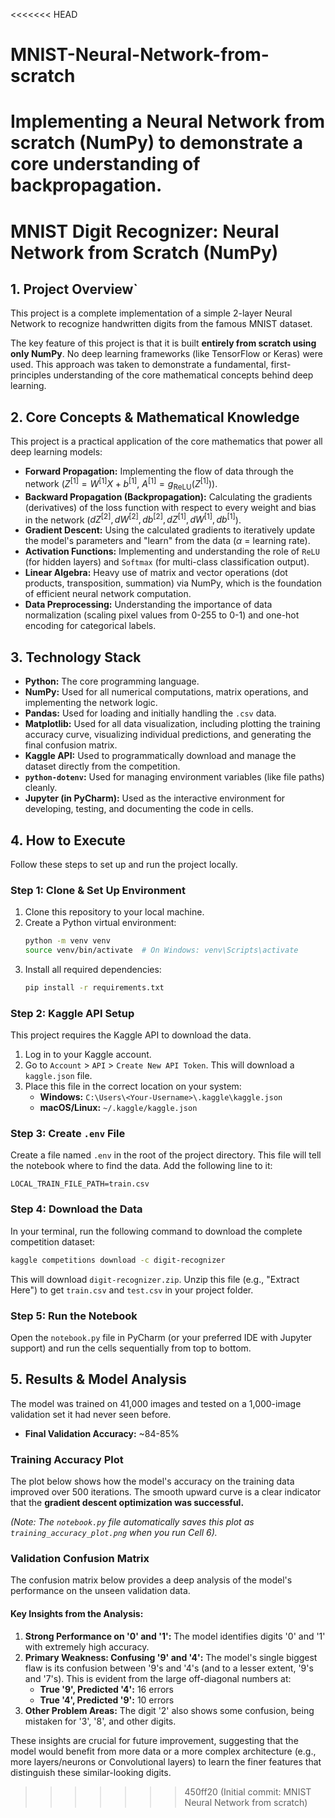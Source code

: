 <<<<<<< HEAD
# MNIST-Neural-Network-from-scratch
Implementing a Neural Network from scratch (NumPy) to demonstrate a core understanding of backpropagation.
=======


# MNIST Digit Recognizer: Neural Network from Scratch (NumPy)

## 1\. Project Overview`

This project is a complete implementation of a simple 2-layer Neural Network to recognize handwritten digits from the famous MNIST dataset.

The key feature of this project is that it is built **entirely from scratch using only NumPy**. No deep learning frameworks (like TensorFlow or Keras) were used. This approach was taken to demonstrate a fundamental, first-principles understanding of the core mathematical concepts behind deep learning.

## 2\. Core Concepts & Mathematical Knowledge

This project is a practical application of the core mathematics that power all deep learning models:

  * **Forward Propagation:** Implementing the flow of data through the network ($Z^{[1]} = W^{[1]}X + b^{[1]}$, $A^{[1]} = g_{\text{ReLU}}(Z^{[1]})$).
  * **Backward Propagation (Backpropagation):** Calculating the gradients (derivatives) of the loss function with respect to every weight and bias in the network ($dZ^{[2]}, dW^{[2]}, db^{[2]}, dZ^{[1]}, dW^{[1]}, db^{[1]}$).
  * **Gradient Descent:** Using the calculated gradients to iteratively update the model's parameters and "learn" from the data ($\alpha$ = learning rate).
  * **Activation Functions:** Implementing and understanding the role of `ReLU` (for hidden layers) and `Softmax` (for multi-class classification output).
  * **Linear Algebra:** Heavy use of matrix and vector operations (dot products, transposition, summation) via NumPy, which is the foundation of efficient neural network computation.
  * **Data Preprocessing:** Understanding the importance of data normalization (scaling pixel values from 0-255 to 0-1) and one-hot encoding for categorical labels.

## 3\. Technology Stack

  * **Python:** The core programming language.
  * **NumPy:** Used for all numerical computations, matrix operations, and implementing the network logic.
  * **Pandas:** Used for loading and initially handling the `.csv` data.
  * **Matplotlib:** Used for all data visualization, including plotting the training accuracy curve, visualizing individual predictions, and generating the final confusion matrix.
  * **Kaggle API:** Used to programmatically download and manage the dataset directly from the competition.
  * **`python-dotenv`:** Used for managing environment variables (like file paths) cleanly.
  * **Jupyter (in PyCharm):** Used as the interactive environment for developing, testing, and documenting the code in cells.

## 4\. How to Execute

Follow these steps to set up and run the project locally.

### Step 1: Clone & Set Up Environment

1.  Clone this repository to your local machine.
2.  Create a Python virtual environment:
    ```bash
    python -m venv venv
    source venv/bin/activate  # On Windows: venv\Scripts\activate
    ```
3.  Install all required dependencies:
    ```bash
    pip install -r requirements.txt
    ```

### Step 2: Kaggle API Setup

This project requires the Kaggle API to download the data.

1.  Log in to your Kaggle account.
2.  Go to `Account` \> `API` \> `Create New API Token`. This will download a `kaggle.json` file.
3.  Place this file in the correct location on your system:
      * **Windows:** `C:\Users\<Your-Username>\.kaggle\kaggle.json`
      * **macOS/Linux:** `~/.kaggle/kaggle.json`

### Step 3: Create `.env` File

Create a file named `.env` in the root of the project directory. This file will tell the notebook where to find the data. Add the following line to it:

```
LOCAL_TRAIN_FILE_PATH=train.csv
```

### Step 4: Download the Data

In your terminal, run the following command to download the complete competition dataset:

```bash
kaggle competitions download -c digit-recognizer
```

This will download `digit-recognizer.zip`. Unzip this file (e.g., "Extract Here") to get `train.csv` and `test.csv` in your project folder.

### Step 5: Run the Notebook

Open the `notebook.py` file in PyCharm (or your preferred IDE with Jupyter support) and run the cells sequentially from top to bottom.

## 5\. Results & Model Analysis

The model was trained on 41,000 images and tested on a 1,000-image validation set it had never seen before.

  * **Final Validation Accuracy:** \~84-85%

### Training Accuracy Plot

The plot below shows how the model's accuracy on the training data improved over 500 iterations. The smooth upward curve is a clear indicator that the **gradient descent optimization was successful.**

*(Note: The `notebook.py` file automatically saves this plot as `training_accuracy_plot.png` when you run Cell 6).*

### Validation Confusion Matrix

The confusion matrix below provides a deep analysis of the model's performance on the unseen validation data.

#### Key Insights from the Analysis:

1.  **Strong Performance on '0' and '1':** The model identifies digits '0' and '1' with extremely high accuracy.
2.  **Primary Weakness: Confusing '9' and '4':** The model's single biggest flaw is its confusion between '9's and '4's (and to a lesser extent, '9's and '7's). This is evident from the large off-diagonal numbers at:
      * **True '9', Predicted '4':** 16 errors
      * **True '4', Predicted '9':** 10 errors
3.  **Other Problem Areas:** The digit '2' also shows some confusion, being mistaken for '3', '8', and other digits.

These insights are crucial for future improvement, suggesting that the model would benefit from more data or a more complex architecture (e.g., more layers/neurons or Convolutional layers) to learn the finer features that distinguish these similar-looking digits.
>>>>>>> 450ff20 (Initial commit: MNIST Neural Network from scratch)
